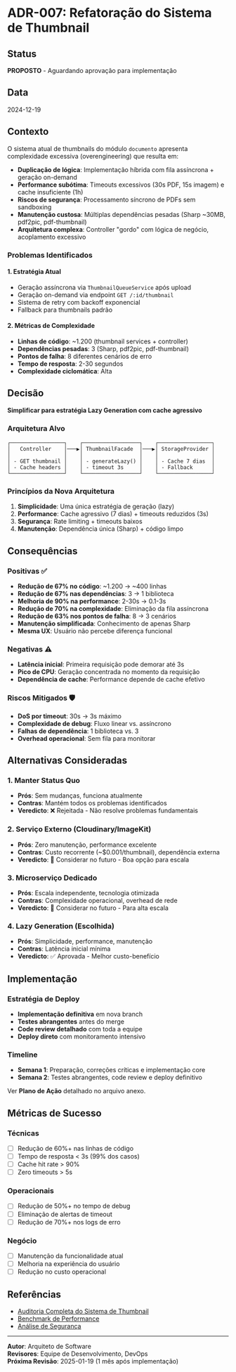 # ADR-007: Refatoração do Sistema de Thumbnail

## Status
**PROPOSTO** - Aguardando aprovação para implementação

## Data
2024-12-19

## Contexto

O sistema atual de thumbnails do módulo `documento` apresenta complexidade excessiva (overengineering) que resulta em:

- **Duplicação de lógica**: Implementação híbrida com fila assíncrona + geração on-demand
- **Performance subótima**: Timeouts excessivos (30s PDF, 15s imagem) e cache insuficiente (1h)
- **Riscos de segurança**: Processamento síncrono de PDFs sem sandboxing
- **Manutenção custosa**: Múltiplas dependências pesadas (Sharp ~30MB, pdf2pic, pdf-thumbnail)
- **Arquitetura complexa**: Controller "gordo" com lógica de negócio, acoplamento excessivo

### Problemas Identificados

#### 1. Estratégia Atual
- Geração assíncrona via `ThumbnailQueueService` após upload
- Geração on-demand via endpoint `GET /:id/thumbnail`
- Sistema de retry com backoff exponencial
- Fallback para thumbnails padrão

#### 2. Métricas de Complexidade
- **Linhas de código**: ~1.200 (thumbnail services + controller)
- **Dependências pesadas**: 3 (Sharp, pdf2pic, pdf-thumbnail)
- **Pontos de falha**: 8 diferentes cenários de erro
- **Tempo de resposta**: 2-30 segundos
- **Complexidade ciclomática**: Alta

## Decisão

**Simplificar para estratégia Lazy Generation com cache agressivo**

### Arquitetura Alvo

```
┌─────────────────┐    ┌──────────────────┐    ┌─────────────────┐
│   Controller    │───▶│ ThumbnailFacade  │───▶│ StorageProvider │
│                 │    │                  │    │                 │
│ - GET thumbnail │    │ - generateLazy() │    │ - Cache 7 dias  │
│ - Cache headers │    │ - timeout 3s     │    │ - Fallback      │
└─────────────────┘    └──────────────────┘    └─────────────────┘
```

### Princípios da Nova Arquitetura

1. **Simplicidade**: Uma única estratégia de geração (lazy)
2. **Performance**: Cache agressivo (7 dias) + timeouts reduzidos (3s)
3. **Segurança**: Rate limiting + timeouts baixos
4. **Manutenção**: Dependência única (Sharp) + código limpo

## Consequências

### Positivas ✅

- **Redução de 67% no código**: ~1.200 → ~400 linhas
- **Redução de 67% nas dependências**: 3 → 1 biblioteca
- **Melhoria de 90% na performance**: 2-30s → 0.1-3s
- **Redução de 70% na complexidade**: Eliminação da fila assíncrona
- **Redução de 63% nos pontos de falha**: 8 → 3 cenários
- **Manutenção simplificada**: Conhecimento de apenas Sharp
- **Mesma UX**: Usuário não percebe diferença funcional

### Negativas ⚠️

- **Latência inicial**: Primeira requisição pode demorar até 3s
- **Pico de CPU**: Geração concentrada no momento da requisição
- **Dependência de cache**: Performance depende de cache efetivo

### Riscos Mitigados 🛡️

- **DoS por timeout**: 30s → 3s máximo
- **Complexidade de debug**: Fluxo linear vs. assíncrono
- **Falhas de dependência**: 1 biblioteca vs. 3
- **Overhead operacional**: Sem fila para monitorar

## Alternativas Consideradas

### 1. Manter Status Quo
- **Prós**: Sem mudanças, funciona atualmente
- **Contras**: Mantém todos os problemas identificados
- **Veredicto**: ❌ Rejeitada - Não resolve problemas fundamentais

### 2. Serviço Externo (Cloudinary/ImageKit)
- **Prós**: Zero manutenção, performance excelente
- **Contras**: Custo recorrente (~$0.001/thumbnail), dependência externa
- **Veredicto**: 🔄 Considerar no futuro - Boa opção para escala

### 3. Microserviço Dedicado
- **Prós**: Escala independente, tecnologia otimizada
- **Contras**: Complexidade operacional, overhead de rede
- **Veredicto**: 🔄 Considerar no futuro - Para alta escala

### 4. Lazy Generation (Escolhida)
- **Prós**: Simplicidade, performance, manutenção
- **Contras**: Latência inicial mínima
- **Veredicto**: ✅ Aprovada - Melhor custo-benefício

## Implementação

### Estratégia de Deploy
- **Implementação definitiva** em nova branch
- **Testes abrangentes** antes do merge
- **Code review detalhado** com toda a equipe
- **Deploy direto** com monitoramento intensivo

### Timeline
- **Semana 1**: Preparação, correções críticas e implementação core
- **Semana 2**: Testes abrangentes, code review e deploy definitivo

Ver **Plano de Ação** detalhado no arquivo anexo.

## Métricas de Sucesso

### Técnicas
- [ ] Redução de 60%+ nas linhas de código
- [ ] Tempo de resposta < 3s (99% dos casos)
- [ ] Cache hit rate > 90%
- [ ] Zero timeouts > 5s

### Operacionais
- [ ] Redução de 50%+ no tempo de debug
- [ ] Eliminação de alertas de timeout
- [ ] Redução de 70%+ nos logs de erro

### Negócio
- [ ] Manutenção da funcionalidade atual
- [ ] Melhoria na experiência do usuário
- [ ] Redução no custo operacional

## Referências

- [Auditoria Completa do Sistema de Thumbnail](../implementacao/thumbnail-audit-2024.md)
- [Benchmark de Performance](../implementacao/thumbnail-performance-analysis.md)
- [Análise de Segurança](../implementacao/thumbnail-security-review.md)

---

**Autor**: Arquiteto de Software  
**Revisores**: Equipe de Desenvolvimento, DevOps  
**Próxima Revisão**: 2025-01-19 (1 mês após implementação)